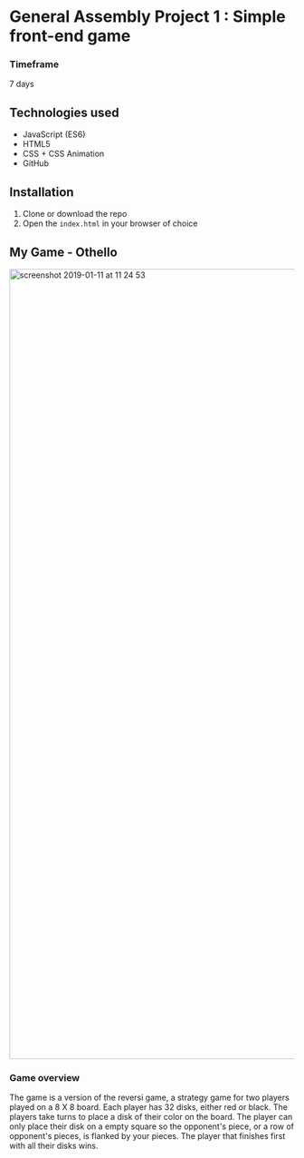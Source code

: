 # General Assembly Project 1 : Simple front-end game

### Timeframe
7 days

## Technologies used
* JavaScript (ES6) 
* HTML5
* CSS + CSS Animation
* GitHub

## Installation
1. Clone or download the repo
1. Open the `index.html` in your browser of choice

## My Game - Othello
<img width="1393" alt="screenshot 2019-01-11 at 11 24 53" src="https://user-images.githubusercontent.com/9445433/51031140-8bb85500-1593-11e9-9835-c21e8d900812.png">

### Game overview
The game is a version of the reversi game, a strategy game for two players played on a 8 X 8 board. Each player has 32 disks, either red or black. The players take turns to place a disk of their color on the board. The player can only place their disk on a empty square so the opponent's piece, or a row of opponent's pieces, is flanked by your pieces. The player that finishes first with all their disks wins.
